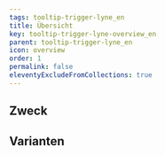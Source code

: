 ```yaml
---
tags: tooltip-trigger-lyne_en
title: Übersicht
key: tooltip-trigger-lyne-overview_en
parent: tooltip-trigger-lyne_en
icon: overview
order: 1
permalink: false
eleventyExcludeFromCollections: true
---
```


## Zweck

## Varianten

